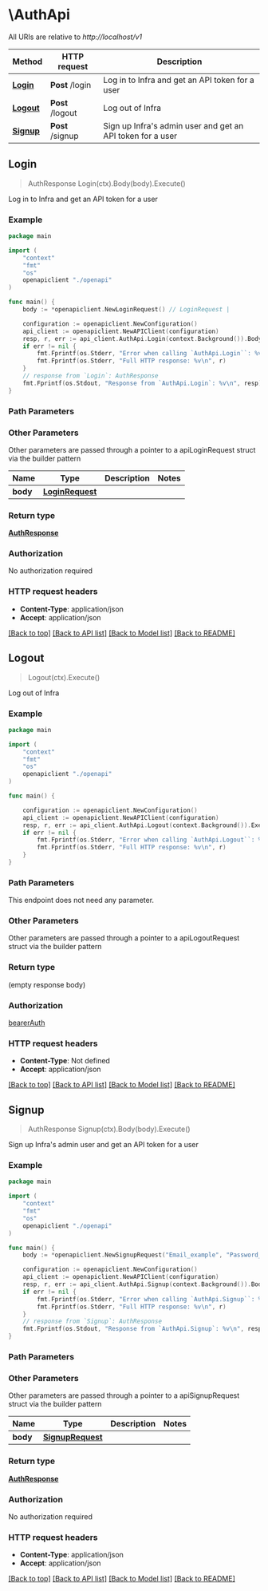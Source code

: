 # \AuthApi

All URIs are relative to *http://localhost/v1*

Method | HTTP request | Description
------------- | ------------- | -------------
[**Login**](AuthApi.md#Login) | **Post** /login | Log in to Infra and get an API token for a user
[**Logout**](AuthApi.md#Logout) | **Post** /logout | Log out of Infra
[**Signup**](AuthApi.md#Signup) | **Post** /signup | Sign up Infra&#39;s admin user and get an API token for a user



## Login

> AuthResponse Login(ctx).Body(body).Execute()

Log in to Infra and get an API token for a user

### Example

```go
package main

import (
    "context"
    "fmt"
    "os"
    openapiclient "./openapi"
)

func main() {
    body := *openapiclient.NewLoginRequest() // LoginRequest | 

    configuration := openapiclient.NewConfiguration()
    api_client := openapiclient.NewAPIClient(configuration)
    resp, r, err := api_client.AuthApi.Login(context.Background()).Body(body).Execute()
    if err != nil {
        fmt.Fprintf(os.Stderr, "Error when calling `AuthApi.Login``: %v\n", err)
        fmt.Fprintf(os.Stderr, "Full HTTP response: %v\n", r)
    }
    // response from `Login`: AuthResponse
    fmt.Fprintf(os.Stdout, "Response from `AuthApi.Login`: %v\n", resp)
}
```

### Path Parameters



### Other Parameters

Other parameters are passed through a pointer to a apiLoginRequest struct via the builder pattern


Name | Type | Description  | Notes
------------- | ------------- | ------------- | -------------
 **body** | [**LoginRequest**](LoginRequest.md) |  | 

### Return type

[**AuthResponse**](AuthResponse.md)

### Authorization

No authorization required

### HTTP request headers

- **Content-Type**: application/json
- **Accept**: application/json

[[Back to top]](#) [[Back to API list]](../README.md#documentation-for-api-endpoints)
[[Back to Model list]](../README.md#documentation-for-models)
[[Back to README]](../README.md)


## Logout

> Logout(ctx).Execute()

Log out of Infra

### Example

```go
package main

import (
    "context"
    "fmt"
    "os"
    openapiclient "./openapi"
)

func main() {

    configuration := openapiclient.NewConfiguration()
    api_client := openapiclient.NewAPIClient(configuration)
    resp, r, err := api_client.AuthApi.Logout(context.Background()).Execute()
    if err != nil {
        fmt.Fprintf(os.Stderr, "Error when calling `AuthApi.Logout``: %v\n", err)
        fmt.Fprintf(os.Stderr, "Full HTTP response: %v\n", r)
    }
}
```

### Path Parameters

This endpoint does not need any parameter.

### Other Parameters

Other parameters are passed through a pointer to a apiLogoutRequest struct via the builder pattern


### Return type

 (empty response body)

### Authorization

[bearerAuth](../README.md#bearerAuth)

### HTTP request headers

- **Content-Type**: Not defined
- **Accept**: application/json

[[Back to top]](#) [[Back to API list]](../README.md#documentation-for-api-endpoints)
[[Back to Model list]](../README.md#documentation-for-models)
[[Back to README]](../README.md)


## Signup

> AuthResponse Signup(ctx).Body(body).Execute()

Sign up Infra's admin user and get an API token for a user

### Example

```go
package main

import (
    "context"
    "fmt"
    "os"
    openapiclient "./openapi"
)

func main() {
    body := *openapiclient.NewSignupRequest("Email_example", "Password_example") // SignupRequest | 

    configuration := openapiclient.NewConfiguration()
    api_client := openapiclient.NewAPIClient(configuration)
    resp, r, err := api_client.AuthApi.Signup(context.Background()).Body(body).Execute()
    if err != nil {
        fmt.Fprintf(os.Stderr, "Error when calling `AuthApi.Signup``: %v\n", err)
        fmt.Fprintf(os.Stderr, "Full HTTP response: %v\n", r)
    }
    // response from `Signup`: AuthResponse
    fmt.Fprintf(os.Stdout, "Response from `AuthApi.Signup`: %v\n", resp)
}
```

### Path Parameters



### Other Parameters

Other parameters are passed through a pointer to a apiSignupRequest struct via the builder pattern


Name | Type | Description  | Notes
------------- | ------------- | ------------- | -------------
 **body** | [**SignupRequest**](SignupRequest.md) |  | 

### Return type

[**AuthResponse**](AuthResponse.md)

### Authorization

No authorization required

### HTTP request headers

- **Content-Type**: application/json
- **Accept**: application/json

[[Back to top]](#) [[Back to API list]](../README.md#documentation-for-api-endpoints)
[[Back to Model list]](../README.md#documentation-for-models)
[[Back to README]](../README.md)

